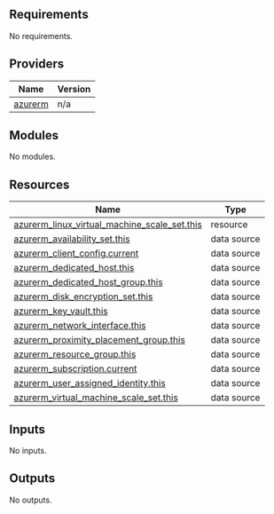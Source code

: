 <!-- BEGIN_TF_DOCS -->
## Requirements

No requirements.

## Providers

| Name | Version |
|------|---------|
| <a name="provider_azurerm"></a> [azurerm](#provider\_azurerm) | n/a |

## Modules

No modules.

## Resources

| Name | Type |
|------|------|
| [azurerm_linux_virtual_machine_scale_set.this](https://registry.terraform.io/providers/hashicorp/azurerm/latest/docs/resources/linux_virtual_machine_scale_set) | resource |
| [azurerm_availability_set.this](https://registry.terraform.io/providers/hashicorp/azurerm/latest/docs/data-sources/availability_set) | data source |
| [azurerm_client_config.current](https://registry.terraform.io/providers/hashicorp/azurerm/latest/docs/data-sources/client_config) | data source |
| [azurerm_dedicated_host.this](https://registry.terraform.io/providers/hashicorp/azurerm/latest/docs/data-sources/dedicated_host) | data source |
| [azurerm_dedicated_host_group.this](https://registry.terraform.io/providers/hashicorp/azurerm/latest/docs/data-sources/dedicated_host_group) | data source |
| [azurerm_disk_encryption_set.this](https://registry.terraform.io/providers/hashicorp/azurerm/latest/docs/data-sources/disk_encryption_set) | data source |
| [azurerm_key_vault.this](https://registry.terraform.io/providers/hashicorp/azurerm/latest/docs/data-sources/key_vault) | data source |
| [azurerm_network_interface.this](https://registry.terraform.io/providers/hashicorp/azurerm/latest/docs/data-sources/network_interface) | data source |
| [azurerm_proximity_placement_group.this](https://registry.terraform.io/providers/hashicorp/azurerm/latest/docs/data-sources/proximity_placement_group) | data source |
| [azurerm_resource_group.this](https://registry.terraform.io/providers/hashicorp/azurerm/latest/docs/data-sources/resource_group) | data source |
| [azurerm_subscription.current](https://registry.terraform.io/providers/hashicorp/azurerm/latest/docs/data-sources/subscription) | data source |
| [azurerm_user_assigned_identity.this](https://registry.terraform.io/providers/hashicorp/azurerm/latest/docs/data-sources/user_assigned_identity) | data source |
| [azurerm_virtual_machine_scale_set.this](https://registry.terraform.io/providers/hashicorp/azurerm/latest/docs/data-sources/virtual_machine_scale_set) | data source |

## Inputs

No inputs.

## Outputs

No outputs.
<!-- END_TF_DOCS -->